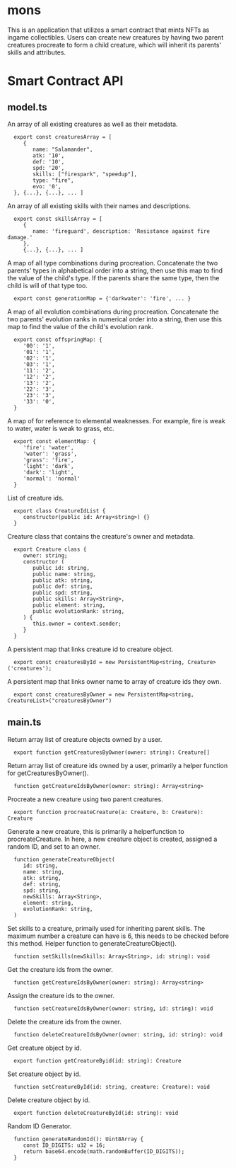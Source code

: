 mons
==================

This is an application that utilizes a smart contract that mints NFTs as ingame collectibles. Users can create new creatures by having two parent creatures procreate to form a child creature, which will inherit its parents' skills and attributes.

Smart Contract API
=====================

model.ts
----------

   An array of all existing creatures as well as their metadata.

      export const creaturesArray = [
         {
            name: "Salamander",
            atk: '10',
            def: '10',
            spd: '20',
            skills: ["firespark", "speedup"], 
            type: "fire", 
            evo: '0',
      }, {...}, {...}, ... ]

   An array of all existing skills with their names and descriptions.

      export const skillsArray = [
         {
            name: 'fireguard', description: 'Resistance against fire damage.'
         }, 
         {...}, {...}, ... ]

   A map of all type combinations during procreation. Concatenate the two parents' types in alphabetical order into a string, then use this map to find the value of the child's type. If the parents share the same type, then the child is will of that type too.

      export const generationMap = {'darkwater': 'fire', ... }

   A map of all evolution combinations during procreation. Concatenate the two parents' evolution ranks in numerical order into a string, then use this map to find the value of the child's evolution rank.

      export const offspringMap: {
         '00': '1',
         '01': '1',
         '02': '1',
         '03': '1',
         '11': '2',
         '12': '2',
         '13': '2',
         '22': '3',
         '23': '3',
         '33': '0',
      }

   A map of for reference to elemental weaknesses. For example, fire is weak to water, water is weak to grass, etc.

      export const elementMap: {
         'fire': 'water',
         'water': 'grass',
         'grass': 'fire',
         'light': 'dark',
         'dark': 'light',
         'normal': 'normal'
      }

   List of creature ids.

      export class CreatureIdList {
         constructor(public id: Array<string>) {}
      }

   Creature class that contains the creature's owner and metadata.

      export Creature class {
         owner: string;
         constructor (
            public id: string,
            public name: string,
            public atk: string,
            public def: string,
            public spd: string,
            public skills: Array<String>,
            public element: string,
            public evolutionRank: string,
         ) {
            this.owner = context.sender;
         }
      }

   A persistent map that links creature id to creature object.

      export const creaturesById = new PersistentMap<string, Creature>('creatures');

   A persistent map that links owner name to array of creature ids they own.
         
      export const creaturesByOwner = new PersistentMap<string, CreatureList>("creaturesByOwner")

   
main.ts
----------

   Return array list of creature objects owned by a user.

      export function getCreaturesByOwner(owner: string): Creature[]
      
   Return array list of creature ids owned by a user, primarily a helper function for getCreaturesByOwner().
      
      function getCreatureIdsByOwner(owner: string): Array<string>
      
   Procreate a new creature using two parent creatures.

      export function procreateCreature(a: Creature, b: Creature): Creature
   
   Generate a new creature, this is primarily a helperfunction to procreateCreature. In here, a new creature object is created, assigned a random ID, and set to an owner.

      function generateCreatureObject(
         id: string, 
         name: string,
         atk: string,
         def: string,
         spd: string,
         newSkills: Array<String>,
         element: string,
         evolutionRank: string,
      )

   Set skills to a creature, primaily used for inheriting parent skills. The maximum number a creature can have is 6, this needs to be checked before this method. Helper function to generateCreatureObject().

      function setSkills(newSkills: Array<String>, id: string): void

   Get the creature ids from the owner.

      function getCreatureIdsByOwner(owner: string): Array<string>

   Assign the creature ids to the owner.

      function setCreatureIdsByOwner(owner: string, id: string): void

   Delete the creature ids from the owner.

      function deleteCreatureIdsByOwner(owner: string, id: string): void

   Get creature object by id.

      export function getCreatureByid(id: string): Creature

   Set creature object by id.

      function setCreatureById(id: string, creature: Creature): void

   Delete creature object by id.

      export function deleteCreatureById(id: string): void

   Random ID Generator.

      function generateRandomId(): Uint8Array {
         const ID_DIGITS: u32 = 16;
         return base64.encode(math.randomBuffer(ID_DIGITS));
      }